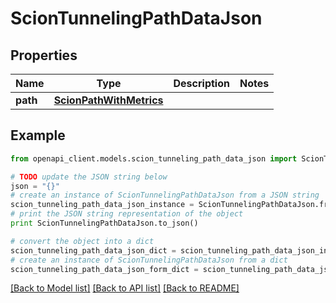 # ScionTunnelingPathDataJson


## Properties

Name | Type | Description | Notes
------------ | ------------- | ------------- | -------------
**path** | [**ScionPathWithMetrics**](ScionPathWithMetrics.md) |  | 

## Example

```python
from openapi_client.models.scion_tunneling_path_data_json import ScionTunnelingPathDataJson

# TODO update the JSON string below
json = "{}"
# create an instance of ScionTunnelingPathDataJson from a JSON string
scion_tunneling_path_data_json_instance = ScionTunnelingPathDataJson.from_json(json)
# print the JSON string representation of the object
print ScionTunnelingPathDataJson.to_json()

# convert the object into a dict
scion_tunneling_path_data_json_dict = scion_tunneling_path_data_json_instance.to_dict()
# create an instance of ScionTunnelingPathDataJson from a dict
scion_tunneling_path_data_json_form_dict = scion_tunneling_path_data_json.from_dict(scion_tunneling_path_data_json_dict)
```
[[Back to Model list]](../README.md#documentation-for-models) [[Back to API list]](../README.md#documentation-for-api-endpoints) [[Back to README]](../README.md)


